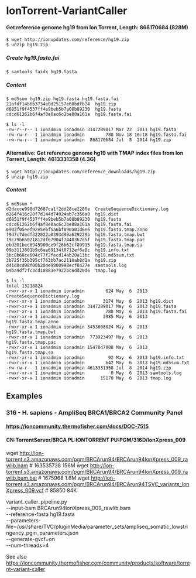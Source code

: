 # IonTorrent-VariantCaller


#### Get reference genome hg19 from Ion Torrent, Length: 868170684 (828M)
```
$ wget http://ionupdates.com/reference/hg19.zip
$ unzip hg19.zip
```

##### Create hg19.fasta.fai
```
$ samtools faidx hg19.fasta    
```

##### Content
```
$ md5sum hg19.zip hg19.fasta hg19.fasta.fai
21afdf14b6b3734e0d25157e60bdfb24  hg19.zip
d6851f9f4537ff4e9beb5b7a08b89230  hg19.fasta
cdcd61262b6f4af8e8ac6c2be88a161a  hg19.fasta.fai

$ ls -l
-rw-r--r-- 1 ionadmin ionadmin 3147289017 Mar 22  2011 hg19.fasta
-rw-rw-r-- 1 ionadmin ionadmin        788 Nov 18 16:18 hg19.fasta.fai
-rw-rw-r-- 1 ionadmin ionadmin  868170684 Jul  8  2014 hg19.zip
```
#### Alternative: Get reference genome hg19 with TMAP index files from Ion Torrent, Length: 4613331358 (4.3G)

```
$ wget http://ionupdates.com/reference_downloads/hg19.zip
$ unzip hg19.zip
```

##### Content
```
$ md5sum *
d2dacce998d72687ca1f2dd28ce2280e  CreateSequenceDictionary.log
d264f416c20f7d144d74924ab7c356a0  hg19.dict
d6851f9f4537ff4e9beb5b7a08b89230  hg19.fasta
cdcd61262b6f4af8e8ac6c2be88a161a  hg19.fasta.fai
6903f05eef92e5e6f5a6bf890a01d6e6  hg19.fasta.tmap.anno
f9d7c7dedf322022a0393d99a629229b  hg19.fasta.tmap.bwt
19c79b65021812df67904f7448367d5f  hg19.fasta.tmap.pac
ebd201bec6945900ce9f26b62cf89915  hg19.fasta.tmap.sa
09b3113801b9c6ae69134f8712ef6a8c  hg19.info.txt
3bc8b68ce604c77f2fecd14ab20a13bc  hg19.md5sum.txt
3b725f35b395cf763bb7ac2110ab8d1a  hg19.zip
d41d8cd98f00b204e9800998ecf8427e  samtools.log
b9ba9df7fc3cd18883e7922bc6dd20d6  tmap.log
```
```
$ ls -l
total 13218824
-rwxr-xr-x 1 ionadmin ionadmin        624 May  6  2013 CreateSequenceDictionary.log
-rwxr-xr-x 1 ionadmin ionadmin       3174 May  6  2013 hg19.dict
-rwxr-xr-x 1 ionadmin ionadmin 3147289017 May  6  2013 hg19.fasta
-rwxr-xr-x 1 ionadmin ionadmin        788 May  6  2013 hg19.fasta.fai
-rwxr-xr-x 1 ionadmin ionadmin       3985 May  6  2013 hg19.fasta.tmap.anno
-rwxr-xr-x 1 ionadmin ionadmin 3453608024 May  6  2013 hg19.fasta.tmap.bwt
-rwxr-xr-x 1 ionadmin ionadmin  773923497 May  6  2013 hg19.fasta.tmap.pac
-rwxr-xr-x 1 ionadmin ionadmin 1547847008 May  6  2013 hg19.fasta.tmap.sa
-rwxr-xr-x 1 ionadmin ionadmin         92 May  6  2013 hg19.info.txt
-rwxr-xr-x 1 ionadmin ionadmin        642 May  6  2013 hg19.md5sum.txt
-rw-rw-r-- 1 ionadmin ionadmin 4613331358 Jul  8  2014 hg19.zip
-rwxr-xr-x 1 ionadmin ionadmin          0 May  6  2013 samtools.log
-rwxr-xr-x 1 ionadmin ionadmin      15170 May  6  2013 tmap.log
```

## Examples

### 316 - H. sapiens - AmpliSeq BRCA1/BRCA2 Community Panel
#### https://ioncommunity.thermofisher.com/docs/DOC-7515
#### CN:TorrentServer/BRCA   PL:IONTORRENT   PU:PGM/316D/IonXpress_009
wget http://ion-torrent.s3.amazonaws.com/pgm/BRCArun94/BRCArun94IonXpress_009_rawlib.bam          # 163535738 156M
wget http://ion-torrent.s3.amazonaws.com/pgm/BRCArun94/BRCArun94IonXpress_009_rawlib.bam.bai      #   1675968 1.6M
wget http://ion-torrent.s3.amazonaws.com/pgm/BRCArun94/BRCArun94TSVC_variants_IonXpress_009.vcf   #     85850 84K

variant_caller_pipeline.py \
 --input-bam BRCArun94IonXpress_009_rawlib.bam \
 --reference-fasta hg19.fasta \
 --parameters-file=/usr/share/TVC/pluginMedia/parameter_sets/ampliseq_somatic_lowstringency_pgm_parameters.json \
 --generate-gvcf=on \
 --num-threads=4


See also https://ioncommunity.thermofisher.com/community/products/software/torrent-variant-caller
